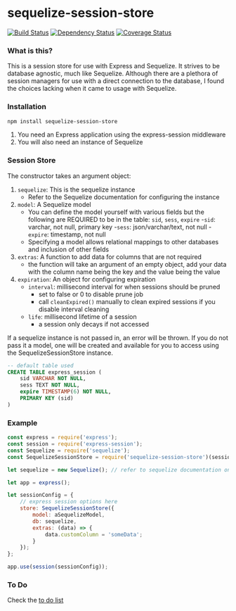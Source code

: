 # sequelize-session-store
[![Build Status](https://travis-ci.org/jwoos/javascript_sequelize-session-store.svg?branch=master)](https://travis-ci.org/jwoos/javascript_sequelize-session-store)
[![Dependency Status](https://dependencyci.com/github/jwoos/javascript_sequelize-session-store/badge)](https://dependencyci.com/github/jwoos/javascript_sequelize-session-store)
[![Coverage Status](https://coveralls.io/repos/github/jwoos/javascript_sequelize-session-store/badge.svg?branch=master)](https://coveralls.io/github/jwoos/javascript_sequelize-session-store?branch=master)

### What is this?
This is a session store for use with Express and Sequelize. It strives to be database agnostic, much like Sequelize. Although there are a plethora of session managers for use with a direct connection to the database, I found the choices lacking when it came to usage with Sequelize.

### Installation
```bash
npm install sequelize-session-store
```
1. You need an Express application using the express-session middleware
2. You will also need an instance of Sequelize

### Session Store
The constructor takes an argument object:

1. `sequelize`: This is the sequelize instance
	- Refer to the Sequelize documentation for configuring the instance
2. `model`: A Sequelize model
	- You can define the model yourself with various fields but the following are REQUIRED to be in the table: `sid`, `sess`, `expire`
		-`sid`: varchar, not null, primary key
		-`sess`: json/varchar/text, not null
		-`expire`: timestamp, not null
	- Specifying a model allows relational mappings to other databases and inclusion of other fields
3. `extras`: A function to add data for columns that are not required
	- the function will take an argument of an empty object, add your data with the column name being the key and the value being the value
4. `expiration`: An object for configuring expiration
	- `interval`: millisecond interval for when sessions should be pruned
		- set to false or 0 to disable prune job
		- call `cleanExpired()` manually to clean expired sessions if you disable interval cleaning
	- `life`: millisecond lifetime of a session
		- a session only decays if not accessed

If a sequelize instance is not passed in, an error will be thrown. If you do not pass it a model, one will be created and available for you to access using the SequelizeSessionStore instance.
```sql
-- default table used
CREATE TABLE express_session (
	sid VARCHAR NOT NULL,
	sess TEXT NOT NULL,
	expire TIMESTAMP(6) NOT NULL,
	PRIMARY KEY (sid)
)
```

### Example
```javascript
const express = require('express');
const session = require('express-session');
const Sequelize = require('sequelize');
const SequelizeSessionStore = require('sequelize-session-store')(session);

let sequelize = new Sequelize(); // refer to sequelize documentation on instantiation

let app = express();

let sessionConfig = {
	// express session options here
	store: SequelizeSessionStore({
		model: aSequelizeModel,
		db: sequelize,
		extras: (data) => {
			data.customColumn = 'someData';
		}
	});
};

app.use(session(sessionConfig));
```

### To Do
Check the [to do list](https://github.com/jwoos/javascript_sequelize-session-store/issues)

